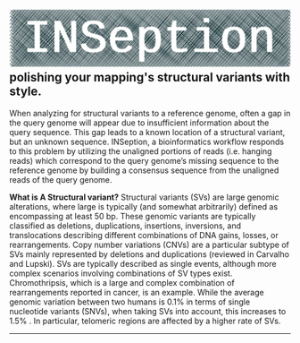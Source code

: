 ![INSeption](/.assets/INSeption.png)
polishing your mapping's structural variants with style.
---

When analyzing for structural variants to a reference genome, often a gap in the query genome will appear due to insufficient information about the query sequence. This gap leads to a known location of a structural variant, but an unknown sequence. INSeption, a bioinformatics workflow responds to this problem by utilizing the unaligned portions of reads (i.e. hanging reads) which correspond to the query genome’s missing sequence to the reference genome by building a consensus sequence from the unaligned reads of the query genome.

__What is A Structural variant?__
Structural variants (SVs) are large genomic alterations, where large is typically (and somewhat arbitrarily) defined as encompassing at least 50 bp. These genomic variants are typically classified as deletions, duplications, insertions, inversions, and translocations describing different combinations of DNA gains, losses, or rearrangements. Copy number variations (CNVs) are a particular subtype of SVs mainly represented by deletions and duplications (reviewed in Carvalho and Lupski). SVs are typically described as single events, although more complex scenarios involving combinations of SV types exist. Chromothripsis, which is a large and complex combination of rearrangements reported in cancer, is an example. While the average genomic variation between two humans is 0.1% in terms of single nucleotide variants (SNVs), when taking SVs into account, this increases to 1.5% . In particular, telomeric regions are affected by a higher rate of SVs.

___
